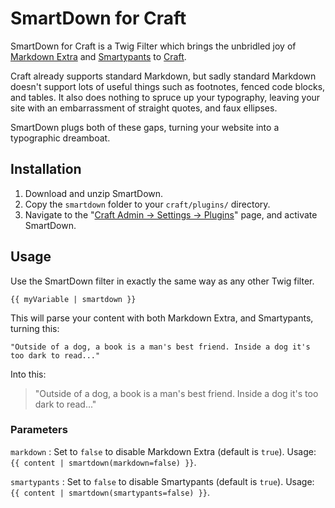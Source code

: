 # SmartDown for Craft
SmartDown for Craft is a Twig Filter which brings the unbridled joy of [Markdown Extra][md_extra] and [Smartypants][smartypants] to [Craft][craft].

[craft]:http://buildwithcraft.com
[md_extra]:http://michelf.ca/projects/php-markdown/
[smartypants]:http://michelf.ca/projects/php-smartypants/

Craft already supports standard Markdown, but sadly standard Markdown doesn't support lots of useful things such as footnotes, fenced code blocks, and tables. It also does nothing to spruce up your typography, leaving your site with an embarrassment of straight quotes, and faux ellipses.

SmartDown plugs both of these gaps, turning your website into a typographic dreamboat.

## Installation
1. Download and unzip SmartDown.
2. Copy the `smartdown` folder to your `craft/plugins/` directory.
3. Navigate to the "[Craft Admin &rarr; Settings &rarr; Plugins][plugins]" page, and activate SmartDown.

[plugins]: http://docs.buildwithcraft.com/cp/settings/plugins.html

## Usage
Use the SmartDown filter in exactly the same way as any other Twig filter.

~~~~~~~~~~
{{ myVariable | smartdown }}
~~~~~~~~~~

This will parse your content with both Markdown Extra, and Smartypants, turning this:

~~~~~~~~~~
"Outside of a dog, a book is a man's best friend. Inside a dog it's too dark to read..."
~~~~~~~~~~

Into this:

> "Outside of a dog, a book is a man's best friend. Inside a dog it's too dark to read..."

### Parameters

`markdown`
: Set to `false` to disable Markdown Extra (default is `true`). Usage: `{{ content | smartdown(markdown=false) }}`.

`smartypants`
: Set to `false` to disable Smartypants (default is `true`). Usage: `{{ content | smartdown(smartypants=false) }}`.

